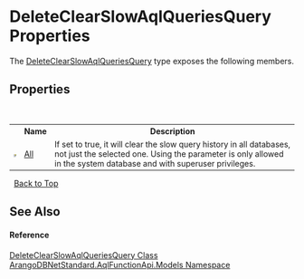 # DeleteClearSlowAqlQueriesQuery Properties
 

The <a href="65a59483-13a2-32c7-5f63-e53782569742">DeleteClearSlowAqlQueriesQuery</a> type exposes the following members.


## Properties
&nbsp;<table><tr><th></th><th>Name</th><th>Description</th></tr><tr><td>![Public property](media/pubproperty.gif "Public property")</td><td><a href="4d8b6892-efbb-39ac-944d-ccd5d045d3ce">All</a></td><td>
If set to true, it will clear the slow query history in all databases, not just the selected one. Using the parameter is only allowed in the system database and with superuser privileges.</td></tr></table>&nbsp;
<a href="#deleteclearslowaqlqueriesquery-properties">Back to Top</a>

## See Also


#### Reference
<a href="65a59483-13a2-32c7-5f63-e53782569742">DeleteClearSlowAqlQueriesQuery Class</a><br /><a href="e03acbe1-782e-533e-7ffe-cd51613ed54f">ArangoDBNetStandard.AqlFunctionApi.Models Namespace</a><br />